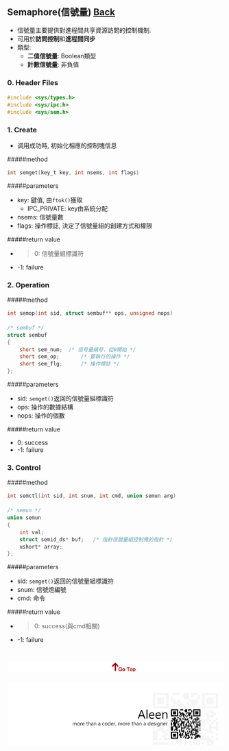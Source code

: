 ## Semaphore(信號量) [Back](./../IPC.md)

- 信號量主要提供對進程間共享資源訪問的控制機制.
- 可用於**訪問控制**和**進程間同步**
- 類型:
	- **二值信號量**: Boolean類型
	- **計數信號量**: 非負值

### 0. Header Files

```c
#include <sys/types.h>
#include <sys/ipc.h>
#include <sys/sem.h>
```

### 1. Create

- 调用成功時, 初始化相應的控制塊信息

#####method
```c
int semget(key_t key, int nsems, int flags)
```

#####parameters
- key: 鍵值, 由```ftok()```獲取
	- IPC_PRIVATE: key由系統分配
- nsems: 信號量數
- flags: 操作標誌, 決定了信號量組的創建方式和權限

#####return value
- >0: 信號量組標識符
- -1: failure

### 2. Operation

#####method
```c
int semop(int sid, struct sembuf** ops, unsigned nops)

/* sembuf */
struct sembuf
{
	short sem_num;  /* 信号量编号，從0開始 */
	short sem_op;   	/* 要執行的操作 */
	short sem_flg;  	/* 操作標誌 */
};

```

#####parameters
- sid: ```semget()```返回的信號量組標識符
- ops: 操作的數據結構
- nops: 操作的個數


#####return value
- 0: success
- -1: failure

### 3. Control

#####method
```c
int semctl(int sid, int snum, int cmd, union semun arg)

/* semun */
union semun
{
	int val;
	struct semid_ds* buf;	/* 指針信號量組控制塊的指針 */
	ushort* array;
};
```

#####parameters
- sid: ```semget()```返回的信號量組標識符
- snum: 信號燈編號
- cmd: 命令

#####return value
- >0: success(與cmd相關)
- -1: failure


<a href="#" style="left:200px;"><img src="./../../../../pic/gotop.png"></a>
=====
<a href="http://aleen42.github.io/" target="_blank" ><img src="./../../../../pic/tail.gif"></a>
